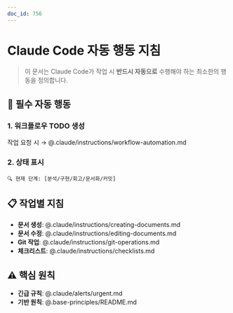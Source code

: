 ```yaml
---
doc_id: 756
---
```


# Claude Code 자동 행동 지침

> 이 문서는 Claude Code가 작업 시 **반드시 자동으로** 수행해야 하는 최소한의 행동을 정의합니다.

## 🚨 필수 자동 행동

### 1. 워크플로우 TODO 생성
작업 요청 시 → @.claude/instructions/workflow-automation.md

### 2. 상태 표시
```
🔍 현재 단계: [분석/구현/회고/문서화/커밋]
```

## 📋 작업별 지침
- **문서 생성**: @.claude/instructions/creating-documents.md
- **문서 수정**: @.claude/instructions/editing-documents.md
- **Git 작업**: @.claude/instructions/git-operations.md
- **체크리스트**: @.claude/instructions/checklists.md

## ⚠️ 핵심 원칙
- **긴급 규칙**: @.claude/alerts/urgent.md
- **기반 원칙**: @.base-principles/README.md

